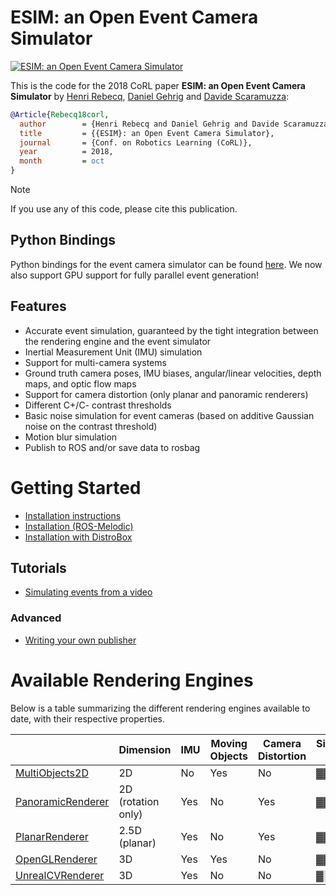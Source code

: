 # ESIM: an Open Event Camera Simulator

[<img src="http://rpg.ifi.uzh.ch/esim/img/youtube_preview.png" alt="ESIM: an Open Event Camera Simulator">](https://youtu.be/ytKOIX_2clo)

This is the code for the 2018 CoRL paper **ESIM: an Open Event Camera Simulator** by [Henri Rebecq](http://henri.rebecq.fr), [Daniel Gehrig](https://danielgehrig18.github.io/) and [Davide Scaramuzza](http://rpg.ifi.uzh.ch/people_scaramuzza.html):

```bibtex
@Article{Rebecq18corl,
  author        = {Henri Rebecq and Daniel Gehrig and Davide Scaramuzza},
  title         = {{ESIM}: an Open Event Camera Simulator},
  journal       = {Conf. on Robotics Learning (CoRL)},
  year          = 2018,
  month         = oct
}
```

> [!NOTE]
> 
> If you use any of this code, please cite this publication.

## Python Bindings

Python bindings for the event camera simulator can be found [here](https://github.com/uzh-rpg/rpg_vid2e). 
We now also support GPU support for fully parallel event generation!


## Features

- Accurate event simulation, guaranteed by the tight integration between the rendering engine and the event simulator
- Inertial Measurement Unit (IMU) simulation
- Support for multi-camera systems
- Ground truth camera poses, IMU biases, angular/linear velocities, depth maps, and optic flow maps
- Support for camera distortion (only planar and panoramic renderers)
- Different C+/C- contrast thresholds
- Basic noise simulation for event cameras (based on additive Gaussian noise on the contrast threshold)
- Motion blur simulation
- Publish to ROS and/or save data to rosbag

# Getting Started

* [Installation instructions](./wiki/Installation.md)
* [Installation (ROS-Melodic)](./wiki/Installation-(ROS-Melodic).md)
* [Installation with DistroBox](./wiki/INSTALLING_ESIM.md)

## Tutorials

- [Simulating events from a video](./wiki/Simulating-events-from-a-video.md)

### Advanced

- [Writing your own publisher](./wiki/Writing-your-own-publisher.md)

# Available Rendering Engines

Below is a table summarizing the different rendering engines available to date, with their respective properties.

| | Dimension | IMU | Moving Objects | Camera Distortion | Simulation speed |
|-|-|-|-|-|-|
| [MultiObjects2D](./wiki/Multi-Objects-2D-renderer) | 2D | No | Yes | No | ▓▓▓░░ |
| [PanoramicRenderer](./wiki/Panoramic-Renderer) | 2D (rotation only) | Yes | No | Yes | ▓▓▓▓░ |
| [PlanarRenderer](./wiki/Planar-Renderer) | 2.5D (planar) | Yes | No | Yes | ▓▓▓▓░ |
| [OpenGLRenderer](./wiki/3D-OpenGL-Rendering-Engine) | 3D | Yes | Yes | No | ▓▓▓▓▓ |
| [UnrealCVRenderer](./wiki/Photorealistic-Rendering-Engine-based-on-Unreal-Engine) | 3D | Yes | No | No | ▓░░░░ |
